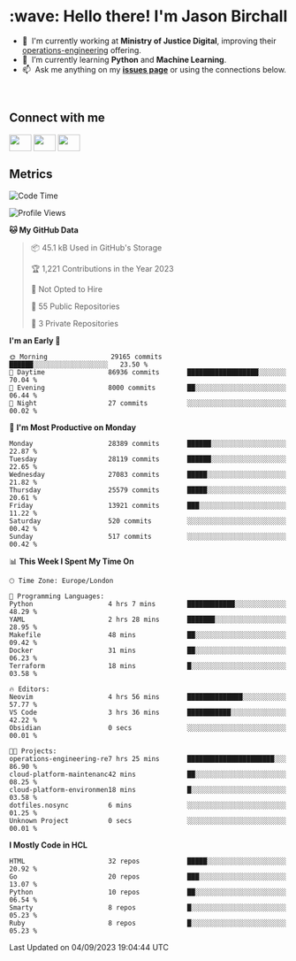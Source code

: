 <h1 align="left" id="jason-title">:wave: Hello there! I'm Jason Birchall</h1>

- :office: &nbsp;I'm currently working at **Ministry of Justice Digital**, improving their [operations-engineering](https://github.com/ministryofjustice/operations-engineering) offering.
- :seedling: &nbsp;I’m currently learning **Python** and **Machine Learning**.
- :mailbox: &nbsp;Ask me anything on my **[issues page]** or using the connections below.


<br>

<h2>Connect with me</h2>
<p>
<a href="https://twitter.com/jsonBirchall" target="blank"><img align="center" src="https://cdn.jsdelivr.net/npm/simple-icons@3.0.1/icons/twitter.svg" alt="" height="30" width="40" /></a>
<a href="https://keybase.io/json0" target="blank"><img align="center" src="https://cdn.jsdelivr.net/npm/simple-icons@3.0.1/icons/keybase.svg" alt="" height="30" width="40" /></a>
<a href="https://www.reddit.com/user/kakorate" target="blank"><img align="center" src="https://cdn.jsdelivr.net/npm/simple-icons@3.0.1/icons/reddit.svg" alt="" height="30" width="40" /></a>
</p>

<h2>Metrics</h2>

<!--START_SECTION:waka-->
![Code Time](http://img.shields.io/badge/Code%20Time-1%2C201%20hrs%208%20mins-blue)

![Profile Views](http://img.shields.io/badge/Profile%20Views-0-blue)

**🐱 My GitHub Data** 

> 📦 45.1 kB Used in GitHub's Storage 
 > 
> 🏆 1,221 Contributions in the Year 2023
 > 
> 🚫 Not Opted to Hire
 > 
> 📜 55 Public Repositories 
 > 
> 🔑 3 Private Repositories 
 > 
**I'm an Early 🐤** 

```text
🌞 Morning                29165 commits       ██████░░░░░░░░░░░░░░░░░░░   23.50 % 
🌆 Daytime                86936 commits       ██████████████████░░░░░░░   70.04 % 
🌃 Evening                8000 commits        ██░░░░░░░░░░░░░░░░░░░░░░░   06.44 % 
🌙 Night                  27 commits          ░░░░░░░░░░░░░░░░░░░░░░░░░   00.02 % 
```
📅 **I'm Most Productive on Monday** 

```text
Monday                   28389 commits       ██████░░░░░░░░░░░░░░░░░░░   22.87 % 
Tuesday                  28119 commits       ██████░░░░░░░░░░░░░░░░░░░   22.65 % 
Wednesday                27083 commits       █████░░░░░░░░░░░░░░░░░░░░   21.82 % 
Thursday                 25579 commits       █████░░░░░░░░░░░░░░░░░░░░   20.61 % 
Friday                   13921 commits       ███░░░░░░░░░░░░░░░░░░░░░░   11.22 % 
Saturday                 520 commits         ░░░░░░░░░░░░░░░░░░░░░░░░░   00.42 % 
Sunday                   517 commits         ░░░░░░░░░░░░░░░░░░░░░░░░░   00.42 % 
```


📊 **This Week I Spent My Time On** 

```text
🕑︎ Time Zone: Europe/London

💬 Programming Languages: 
Python                   4 hrs 7 mins        ████████████░░░░░░░░░░░░░   48.29 % 
YAML                     2 hrs 28 mins       ███████░░░░░░░░░░░░░░░░░░   28.95 % 
Makefile                 48 mins             ██░░░░░░░░░░░░░░░░░░░░░░░   09.42 % 
Docker                   31 mins             ██░░░░░░░░░░░░░░░░░░░░░░░   06.23 % 
Terraform                18 mins             █░░░░░░░░░░░░░░░░░░░░░░░░   03.58 % 

🔥 Editors: 
Neovim                   4 hrs 56 mins       ██████████████░░░░░░░░░░░   57.77 % 
VS Code                  3 hrs 36 mins       ███████████░░░░░░░░░░░░░░   42.22 % 
Obsidian                 0 secs              ░░░░░░░░░░░░░░░░░░░░░░░░░   00.01 % 

🐱‍💻 Projects: 
operations-engineering-re7 hrs 25 mins       ██████████████████████░░░   86.90 % 
cloud-platform-maintenanc42 mins             ██░░░░░░░░░░░░░░░░░░░░░░░   08.25 % 
cloud-platform-environmen18 mins             █░░░░░░░░░░░░░░░░░░░░░░░░   03.58 % 
dotfiles.nosync          6 mins              ░░░░░░░░░░░░░░░░░░░░░░░░░   01.25 % 
Unknown Project          0 secs              ░░░░░░░░░░░░░░░░░░░░░░░░░   00.01 % 
```

**I Mostly Code in HCL** 

```text
HTML                     32 repos            █████░░░░░░░░░░░░░░░░░░░░   20.92 % 
Go                       20 repos            ███░░░░░░░░░░░░░░░░░░░░░░   13.07 % 
Python                   10 repos            ██░░░░░░░░░░░░░░░░░░░░░░░   06.54 % 
Smarty                   8 repos             █░░░░░░░░░░░░░░░░░░░░░░░░   05.23 % 
Ruby                     8 repos             █░░░░░░░░░░░░░░░░░░░░░░░░   05.23 % 
```




 Last Updated on 04/09/2023 19:04:44 UTC
<!--END_SECTION:waka-->

<!-- links -->

[issues page]: https://github.com/jasonBirchall/jasonBirchall/issues "jasonBirchall/issues"
